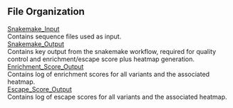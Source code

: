 ## File Organization

[Snakemake_Input](https://github.com/Ortlund-Laboratory/DMS_IgG1Fc/tree/main/Deposited_Data/Enrichment_Escape_Data/Fc%CE%B3R3a-158F/Snakemake_Input)<br>
Contains sequence files used as input.<br>
[Snakemake_Output](https://github.com/Ortlund-Laboratory/DMS_IgG1Fc/tree/main/Deposited_Data/Enrichment_Escape_Data/Fc%CE%B3R3a-158F/Snakemake_Output)<br>
Contains key output from the snakemake workflow, required for quality control and enrichment/escape score plus heatmap generation.<br>
[Enrichment_Score_Output](https://github.com/Ortlund-Laboratory/DMS_IgG1Fc/tree/main/Deposited_Data/Enrichment_Escape_Data/Fc%CE%B3R3a-158F/Enrichment_Score_Output)<br>
Contains log of enrichment scores for all variants and the associated heatmap.<br>
[Escape_Score_Output](https://github.com/Ortlund-Laboratory/DMS_IgG1Fc/tree/main/Deposited_Data/Enrichment_Escape_Data/Fc%CE%B3R3a-158F/Escape_Score_Output)<br>
Contains log of escape scores for all variants and the associated heatmap.<br>
